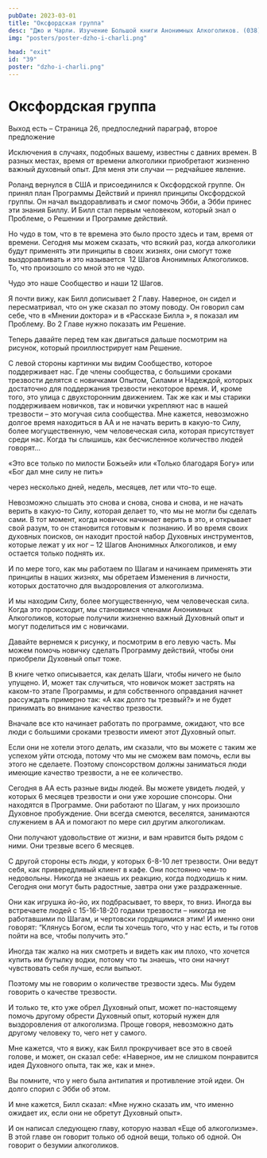 ```yaml
---
pubDate: 2023-03-01
title: "Оксфордская группа"
desc: "Джо и Чарли. Изучение Большой книги Анонимных Алкоголиков. (038)"
img: "posters/poster-dzho-i-charli.png"

head: "exit"
id: "39"
poster: "dzho-i-charli.png"
---
```


# Оксфордская группа

Выход есть – Страница 26, предпоследний параграф, второе предложение

Исключения в случаях, подобных вашему, известны с давних времен. В разных местах, время от времени алкоголики приобретают жизненно важный духовный опыт. Для меня эти случаи — редчайшее явление.

Роланд вернулся в США и присоединился к Оксфордской группе. Он принял план Программы Действий и принял принципы Оксфордской группы. Он начал выздоравливать и смог помочь Эбби, а Эбби принес эти знания Биллу. И Билл стал первым человеком, который знал о Проблеме, о Решении и Программе действий.

Но чудо в том, что в те времена это было просто здесь и там, время от времени. Сегодня мы можем сказать, что всякий раз, когда алкоголики будут применять эти принципы в своих жизнях, они смогут тоже выздоравливать и это называется  12 Шагов Анонимных Алкоголиков. То, что произошло со мной это не чудо.

Чудо это наше Сообщество и наши 12 Шагов.

Я почти вижу, как Билл дописывает 2 Главу. Наверное, он сидел и пересматривал, что он уже сказал по этому поводу. Он говорил сам себе, что в «Мнении доктора» и в «Рассказе Билла », я показал им Проблему. Во 2 Главе нужно показать им Решение.

Теперь давайте перед тем как двигаться дальше посмотрим на рисунок, который проиллюстрирует нам Решение.

С левой стороны картинки мы видим Сообщество, которое поддерживает нас. Где члены сообщества, с большими сроками трезвости делятся с новичками Опытом, Силами и Надеждой, которых достаточно для поддержания трезвости некоторое время. И, кроме того, это улица с двухсторонним движением. Так же как и мы старики поддерживаем новичков, так и новички укрепляют нас в нашей трезвости – это могучая сила сообщества. Мне кажется, невозможно долгое время находиться в АА и не начать верить в какую-то Силу, более могущественную, чем человеческая сила, которая присутствует среди нас. Когда ты слышишь, как бесчисленное количество людей говорят…

«Это все только по милости Божьей» или «Только благодаря Богу» или «Бог дал мне силу не пить»

через несколько дней, недель, месяцев, лет или что-то еще.

Невозможно слышать это снова и снова, снова и снова, и не начать верить в какую-то Силу, которая делает то, что мы не могли бы сделать сами. В тот момент, когда новичок начинает верить в это, и открывает свой разум, то он становится готовым к  познанию. И во время своих духовных поисков, он находит простой набор Духовных инструментов, которые лежат у их ног – 12 Шагов Анонимных Алкоголиков, и ему остается только поднять их.

И по мере того, как мы работаем по Шагам и начинаем применять эти принципы в наших жизнях, мы обретаем Изменения в личности, которых достаточно для выздоровления от алкоголизма.

И мы находим Силу, более могущественную, чем человеческая сила. Когда это происходит, мы становимся членами Анонимных Алкоголиков, которые получили жизненно важный Духовный опыт и могут поделиться им с новичками.

Давайте вернемся к рисунку, и посмотрим в его левую часть. Мы можем помочь новичку сделать Программу действий, чтобы они приобрели Духовный опыт тоже.

В книге четко описывается, как делать Шаги, чтобы ничего не было упущено. И, может так случиться, что новичок может застрять на каком-то этапе Программы, и для собственного оправдания начнет рассуждать примерно так: «А как долго ты трезвый?» и не будет принимать во внимание качество трезвости.

Вначале все кто начинает работать по программе, ожидают, что все люди с большими сроками трезвости имеют этот Духовный опыт.

Если они не хотели этого делать, им сказали, что вы можете с таким же успехом уйти отсюда, потому что мы не сможем вам помочь, если вы этого не сделаете. Поэтому спонсорством должны заниматься люди имеющие качество трезвости, а не ее количество.

Сегодня в АА есть разные виды людей. Вы можете увидеть людей, у которых 6 месяцев трезвости и они уже хорошие спонсоры. Они находятся в Программе. Они работают по Шагам, у них произошло Духовное пробуждение. Они всегда смеются, веселятся, занимаются служением в АА и помогают по мере сил другим алкоголикам.

Они получают удовольствие от жизни, и вам нравится быть рядом с ними. Они трезвые всего 6 месяцев.

С другой стороны есть люди, у которых 6-8-10 лет трезвости. Они ведут себя, как привередливый клиент в кафе. Они постоянно чем-то недовольны. Никогда не знаешь их реакцию, когда подходишь к ним. Сегодня они могут быть радостные, завтра они уже раздраженные.

Они как игрушка йо-йо, их подбрасывает, то вверх, то вниз. Иногда вы встречаете людей с 15-16-18-20 годами трезвости – никогда не работавшими по Шагам, и чертовски гордящимися этим! И именно они говорят: “Клянусь Богом, если ты хочешь того, что у нас есть, и ты готов пойти на все, чтобы получить это.”

Иногда так жалко на них смотреть и видеть как им плохо, что хочется купить им бутылку водки, потому что ты знаешь, что они начнут чувствовать себя лучше, если выпьют.

Поэтому мы не говорим о количестве трезвости здесь. Мы будем говорить о качестве трезвости.

И только те, кто уже обрел Духовный опыт, может по-настоящему помочь другому обрести Духовный опыт, который нужен для выздоровления от алкоголизма. Проще говоря, невозможно дать другому человеку то, чего нет у самого.

Мне кажется, что я вижу, как Билл прокручивает все это в своей голове, и может, он сказал себе: «Наверное, им не слишком понравится идея Духовного опыта, так же, как и мне».

Вы помните, что у него была антипатия и противление этой идеи. Он долго спорил с Эбби об этом.

И мне кажется, Билл сказал: «Мне нужно сказать им, что именно ожидает их, если они не обретут Духовный опыт».

И он написал следующею главу, которую назвал «Еще об алкоголизме». В этой главе он говорит только об одной вещи, только об одной. Он говорит о безумии алкоголиков.
